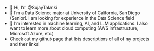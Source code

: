 - 👋 Hi, I’m @SujayTalanki
- 👀 I’m a Data Science major at University of California, San Diego (Senior). I am looking for experience in the Data Science field
- 🌱 I’m interested in machine learning, AI, and LLM applications. I also want to learn more about cloud computing (AWS infrastructure, Microsoft Azure, etc.)
- Check out my github page that lists descriptions of all of my projects and their links!
<!---
SujayTalanki/SujayTalanki is a ✨ special ✨ repository because its `README.md` (this file) appears on your GitHub profile.
You can click the Preview link to take a look at your changes.
--->
